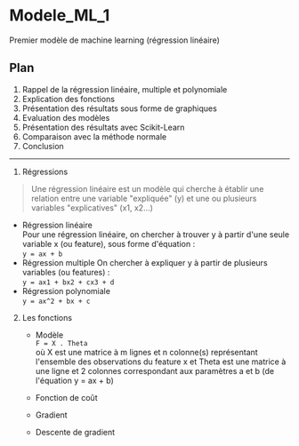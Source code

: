 # Modele_ML_1
 Premier modèle de machine learning (régression linéaire)

## Plan
1. Rappel de la régression linéaire, multiple et polynomiale
2. Explication des fonctions
3. Présentation des résultats sous forme de graphiques
4. Evaluation des modèles
5. Présentation des résultats avec Scikit-Learn
6. Comparaison avec la méthode normale
7. Conclusion

---------------

1. Régressions
> Une régression linéaire est un modèle qui cherche à établir une relation entre une variable "expliquée" (y) et une ou plusieurs variables "explicatives" (x1, x2...)  

- Régression linéaire  
Pour une régression linéaire, on chercher à trouver y à partir d'une seule variable x (ou feature), sous forme d'équation :   
`y = ax + b`   
- Régression multiple
On chercher à expliquer y à partir de plusieurs variables (ou features) :    
`y = ax1 + bx2 + cx3 + d`  
- Régression polynomiale  
`y = ax^2 + bx + c`   

2. Les fonctions
    - Modèle  
 `F = X . Theta`     
 où X est une matrice à m lignes et n colonne(s) représentant l'ensemble des observations du feature x
 et Theta est une matrice à une ligne et 2 colonnes correspondant aux paramètres a et b (de l'équation y = ax + b)  
 
    - Fonction de coût  
  
    - Gradient
    - Descente de gradient
